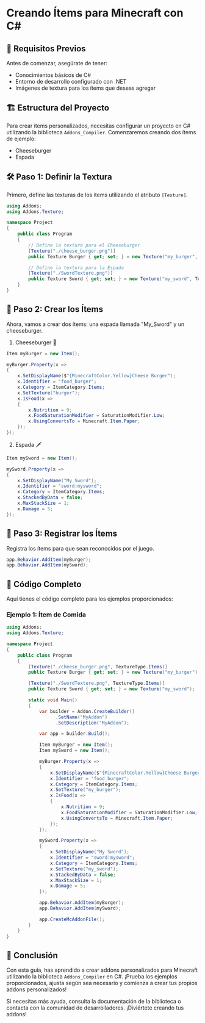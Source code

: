 # Creando Ítems para Minecraft con C#

## 🌟 Requisitos Previos

Antes de comenzar, asegúrate de tener:
- Conocimientos básicos de C#
- Entorno de desarrollo configurado con .NET
- Imágenes de textura para los ítems que deseas agregar

## 🏗️ Estructura del Proyecto

Para crear ítems personalizados, necesitas configurar un proyecto en C# utilizando la biblioteca `Addons_Compiler`. Comenzaremos creando dos ítems de ejemplo:
- Cheeseburger
- Espada

## 🛠️ Paso 1: Definir la Textura

Primero, define las texturas de los ítems utilizando el atributo `[Texture]`.

```csharp
using Addons;
using Addons.Texture;

namespace Project
{
    public class Program
    {
        // Define la textura para el Cheeseburger
        [Texture("./cheese_burger.png")]
        public Texture Burger { get; set; } = new Texture("my_burger", TextureType.Items);

        // Define la textura para la Espada
        [Texture("./SwordTexture.png")]
        public Texture Sword { get; set; } = new Texture("my_sword", TextureType.Items);
    }
}
```

## 🌟 Paso 2: Crear los Ítems

Ahora, vamos a crear dos ítems: una espada llamada "My_Sword" y un cheeseburger.

1. Cheeseburger 🍔

```csharp
Item myBurger = new Item();

myBurger.Property(x =>
{
    x.SetDisplayName($"{MinecraftColor.Yellow}Cheese Burger");
    x.Identifier = "food_burger";
    x.Category = ItemCategory.Items;
    x.SetTexture("burger");
    x.IsFood(x =>
    {
        x.Nutrition = 9;
        x.FoodSaturationModifier = SaturationModifier.Low;
        x.UsingConvertsTo = Minecraft.Item.Paper;
    });
});
```

2. Espada 🗡️

```csharp
Item mySword = new Item();

mySword.Property(x =>
{
    x.SetDisplayName("My Sword");
    x.Identifier = "sword:mysword";
    x.Category = ItemCategory.Items;
    x.StackedByData = false;
    x.MaxStackSize = 1;
    x.Damage = 5;
});
```

## 🌟 Paso 3: Registrar los Ítems

Registra los ítems para que sean reconocidos por el juego.

```csharp
app.Behavior.AddItem(myBurger);
app.Behavior.AddItem(mySword);
```

## 📝 Código Completo

Aquí tienes el código completo para los ejemplos proporcionados:

### Ejemplo 1: Ítem de Comida

```csharp
using Addons;
using Addons.Texture;

namespace Project
{
    public class Program
    {
        [Texture("./cheese_burger.png", TextureType.Items)]
        public Texture Burger { get; set; } = new Texture("my_burger");

        [Texture("./SwordTexture.png", TextureType.Items)]
        public Texture Sword { get; set; } = new Texture("my_sword");

        static void Main()
        {
            var builder = Addon.CreateBuilder()
                  .SetName("MyAddon")
                  .SetDescription("MyAddon");

            var app = builder.Build();

            Item myBurger = new Item();
            Item mySword = new Item();

            myBurger.Property(x =>
            {
                x.SetDisplayName($"{MinecraftColor.Yellow}Cheese Burger");
                x.Identifier = "food_burger";
                x.Category = ItemCategory.Items;
                x.SetTexture("my_burger");
                x.IsFood(x =>
                {
                    x.Nutrition = 9;
                    x.FoodSaturationModifier = SaturationModifier.Low;
                    x.UsingConvertsTo = Minecraft.Item.Paper;
                });
            });

            mySword.Property(x =>
            {
                x.SetDisplayName("My Sword");
                x.Identifier = "sword:mysword";
                x.Category = ItemCategory.Items;
                x.SetTexture("my_sword");
                x.StackedByData = false;
                x.MaxStackSize = 1;
                x.Damage = 5;
            });

            app.Behavior.AddItem(myBurger);
            app.Behavior.AddItem(mySword);

            app.CreateMcAddonFile();
        }
    }
}
```

## 🚀 Conclusión

Con esta guía, has aprendido a crear addons personalizados para Minecraft utilizando la biblioteca `Addons_Compiler` en C#. ¡Prueba los ejemplos proporcionados, ajusta según sea necesario y comienza a crear tus propios addons personalizados!

Si necesitas más ayuda, consulta la documentación de la biblioteca o contacta con la comunidad de desarrolladores. ¡Diviértete creando tus addons!
